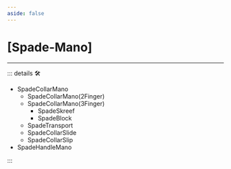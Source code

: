 ```yaml
---
aside: false
---
```

# <py>[Spade-Mano]</py>

---

<!-- =================================================== -->
<!-- =================================================== -->
<!-- =================================================== -->
<!-- =================================================== -->
<!-- =================================================== -->
::: details 🛠

- SpadeCollarMano
    - SpadeCollarMano(2Finger)
    - SpadeCollarMano(3Finger)
        - SpadeSkreef
        - SpadeBlock
    - SpadeTransport
    - SpadeCollarSlide
    - SpadeCollarSlip
- SpadeHandleMano

:::
